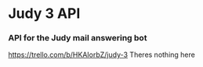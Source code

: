 ﻿# Judy 3 API
### API for the Judy mail answering bot

https://trello.com/b/HKAIorbZ/judy-3
Theres nothing here